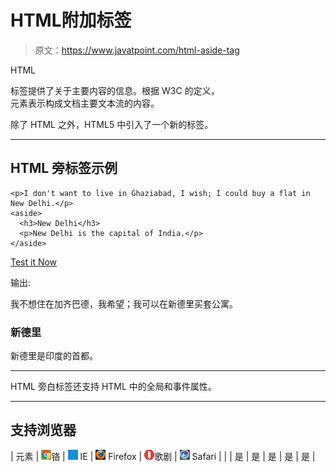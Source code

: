 # HTML附加标签

> 原文：<https://www.javatpoint.com/html-aside-tag>

HTML

<aside>标签提供了关于主要内容的信息。根据 W3C 的定义，

<aside>元素表示构成文档主要文本流的内容。</aside>

</aside>

除了 HTML 之外，HTML5 中引入了一个新的标签。

* * *

## HTML 旁标签示例

```
<p>I don't want to live in Ghaziabad, I wish; I could buy a flat in New Delhi.</p>
<aside>
  <h3>New Delhi</h3>
  <p>New Delhi is the capital of India.</p>
</aside>

```

[Test it Now](https://www.javatpoint.com/oprweb/test.jsp?filename=htmlasidetag1)

输出:

我不想住在加齐巴德，我希望；我可以在新德里买套公寓。

<aside>

### 新德里

新德里是印度的首都。

</aside>

* * *

HTML 旁白标签还支持 HTML 中的全局和事件属性。

* * *

## 支持浏览器

| 元素 | ![chrome browser](img/4fbdc93dc2016c5049ed108e7318df19.png)铬 | ![ie browser](img/83dd23df1fe8373fd5bf054b2c1dd88b.png) IE | ![firefox browser](img/4f001fff393888a8a807ed29b28145d1.png) Firefox | ![opera browser](img/6cad4a592cc69a052056a0577b4aac65.png)歌剧 | ![safari browser](img/a0f6a9711a92203c5dc5c127fe9c9fca.png) Safari |
|  | 是 | 是 | 是 | 是 | 是 |